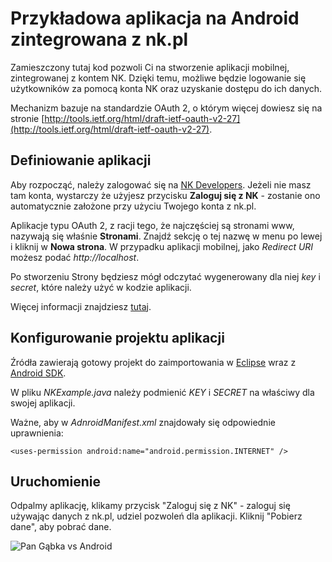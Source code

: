 Przykładowa aplikacja na Android zintegrowana z nk.pl
========================================================
Zamieszczony tutaj kod pozwoli Ci na stworzenie aplikacji mobilnej, zintegrowanej z kontem NK. Dzięki temu, możliwe będzie logowanie się użytkowników za pomocą konta NK oraz uzyskanie dostępu do ich danych.

Mechanizm bazuje na standardzie OAuth 2, o którym więcej dowiesz się na stronie [http://tools.ietf.org/html/draft-ietf-oauth-v2-27](http://tools.ietf.org/html/draft-ietf-oauth-v2-27).

Definiowanie aplikacji
----------------------
Aby rozpocząć, należy zalogować się na [NK Developers](http://developers.nk.pl/developers). Jeżeli nie masz tam konta, wystarczy że użyjesz przycisku **Zaloguj się z NK** - zostanie ono automatycznie założone przy użyciu Twojego konta z nk.pl.

Aplikacje typu OAuth 2, z racji tego, że najczęściej są stronami www, nazywają się właśnie **Stronami**. Znajdź sekcję o tej nazwę w menu po lewej i kliknij w **Nowa strona**. W przypadku aplikacji mobilnej, jako *Redirect URI* możesz podać _http://localhost_.

Po stworzeniu Strony będziesz mógł odczytać wygenerowany dla niej *key* i *secret*, które należy użyć w kodzie aplikacji.

Więcej informacji znajdziesz [tutaj](http://developers.nk.pl/pl/dokumentacja/tworcy-stron-internetowych/integracja-z-api/).

Konfigurowanie projektu aplikacji
---------------------------------

Źródła zawierają gotowy projekt do zaimportowania w [Eclipse](http://www.eclipse.org/) wraz z [Android SDK](http://developer.android.com/sdk/index.html).

W pliku _NKExample.java_ należy podmienić _KEY_ i _SECRET_ na właściwy dla swojej aplikacji.

Ważne, aby w _AdnroidManifest.xml_ znajdowały się odpowiednie uprawnienia:

`<uses-permission android:name="android.permission.INTERNET" />`

Uruchomienie
------------

Odpalmy aplikację, klikamy przycisk "Zaloguj się z NK" - zaloguj się używając danych z nk.pl, udziel pozwoleń dla aplikacji. Kliknij "Pobierz dane", aby pobrać dane.

![Pan Gąbka vs Android](http://developers.nk.pl/wp-content/uploads/PanGabka_Android.png)
